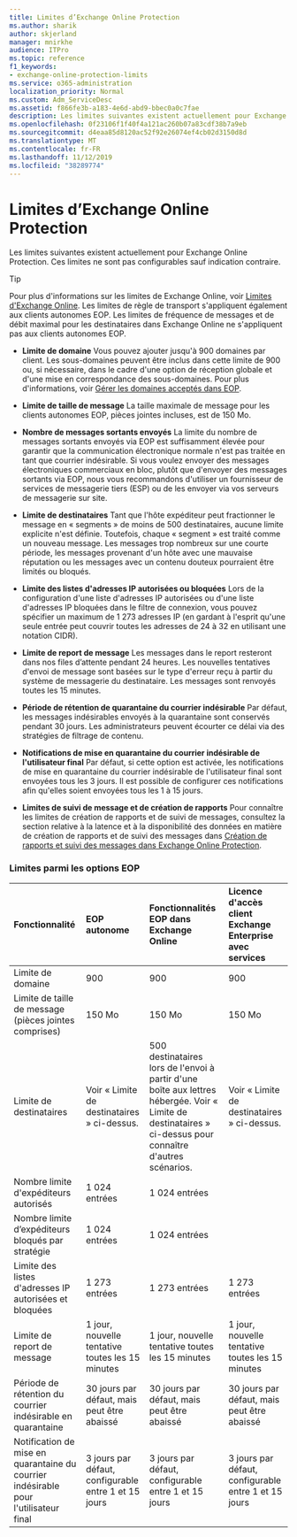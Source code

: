 ```yaml
---
title: Limites d’Exchange Online Protection
ms.author: sharik
author: skjerland
manager: mnirkhe
audience: ITPro
ms.topic: reference
f1_keywords:
- exchange-online-protection-limits
ms.service: o365-administration
localization_priority: Normal
ms.custom: Adm_ServiceDesc
ms.assetid: f866fe3b-a183-4e6d-abd9-bbec0a0c7fae
description: Les limites suivantes existent actuellement pour Exchange Online Protection. Ces limites ne sont pas configurables sauf indication contraire.
ms.openlocfilehash: 0f23106f1f40f4a121ac260b07a83cdf38b7a9eb
ms.sourcegitcommit: d4eaa85d8120ac52f92e26074ef4cb02d3150d8d
ms.translationtype: MT
ms.contentlocale: fr-FR
ms.lasthandoff: 11/12/2019
ms.locfileid: "38289774"
---
```

# <a name="exchange-online-protection-limits"></a>Limites d’Exchange Online Protection

Les limites suivantes existent actuellement pour Exchange Online Protection. Ces limites ne sont pas configurables sauf indication contraire. 
  
> [!TIP]
> Pour plus d'informations sur les limites de Exchange Online, voir [Limites d'Exchange Online](../exchange-online-service-description/exchange-online-limits.md). Les limites de règle de transport s'appliquent également aux clients autonomes EOP. Les limites de fréquence de messages et de débit maximal pour les destinataires dans Exchange Online ne s'appliquent pas aux clients autonomes EOP. 
  
- **Limite de domaine** Vous pouvez ajouter jusqu'à 900 domaines par client. Les sous-domaines peuvent être inclus dans cette limite de 900 ou, si nécessaire, dans le cadre d'une option de réception globale et d'une mise en correspondance des sous-domaines. Pour plus d'informations, voir [Gérer les domaines acceptés dans EOP](https://go.microsoft.com/fwlink/p/?LinkId=282239).
    
- **Limite de taille de message** La taille maximale de message pour les clients autonomes EOP, pièces jointes incluses, est de 150 Mo. 
    
- **Nombre de messages sortants envoyés** La limite du nombre de messages sortants envoyés via EOP est suffisamment élevée pour garantir que la communication électronique normale n'est pas traitée en tant que courrier indésirable. Si vous voulez envoyer des messages électroniques commerciaux en bloc, plutôt que d'envoyer des messages sortants via EOP, nous vous recommandons d'utiliser un fournisseur de services de messagerie tiers (ESP) ou de les envoyer via vos serveurs de messagerie sur site. 
    
- **Limite de destinataires** Tant que l'hôte expéditeur peut fractionner le message en « segments » de moins de 500 destinataires, aucune limite explicite n'est définie. Toutefois, chaque « segment » est traité comme un nouveau message. Les messages trop nombreux sur une courte période, les messages provenant d'un hôte avec une mauvaise réputation ou les messages avec un contenu douteux pourraient être limités ou bloqués. 
    
- **Limite des listes d'adresses IP autorisées ou bloquées** Lors de la configuration d'une liste d'adresses IP autorisées ou d'une liste d'adresses IP bloquées dans le filtre de connexion, vous pouvez spécifier un maximum de 1 273 adresses IP (en gardant à l'esprit qu'une seule entrée peut couvrir toutes les adresses de 24 à 32 en utilisant une notation CIDR). 
    
- **Limite de report de message** Les messages dans le report resteront dans nos files d’attente pendant 24 heures. Les nouvelles tentatives d'envoi de message sont basées sur le type d'erreur reçu à partir du système de messagerie du destinataire. Les messages sont renvoyés toutes les 15 minutes. 
    
- **Période de rétention de quarantaine du courrier indésirable** Par défaut, les messages indésirables envoyés à la quarantaine sont conservés pendant 30 jours. Les administrateurs peuvent écourter ce délai via des stratégies de filtrage de contenu. 
    
- **Notifications de mise en quarantaine du courrier indésirable de l'utilisateur final** Par défaut, si cette option est activée, les notifications de mise en quarantaine du courrier indésirable de l'utilisateur final sont envoyées tous les 3 jours. Il est possible de configurer ces notifications afin qu'elles soient envoyées tous les 1 à 15 jours. 
    
- **Limites de suivi de message et de création de rapports** Pour connaître les limites de création de rapports et de suivi de messages, consultez la section relative à la latence et à la disponibilité des données en matière de création de rapports et de suivi des messages dans [Création de rapports et suivi des messages dans Exchange Online Protection](https://go.microsoft.com/fwlink/?LinkId=394248).
    
### <a name="limits-across-eop-options"></a>Limites parmi les options EOP

|**Fonctionnalité**|****EOP autonome****|****Fonctionnalités EOP dans Exchange Online****|****Licence d'accès client Exchange Enterprise avec services****|
|:-----|:-----|:-----|:-----|
|Limite de domaine  <br/> |900  <br/> |900  <br/> |900  <br/> |
|Limite de taille de message (pièces jointes comprises)  <br/> |150 Mo  <br/> |150 Mo  <br/> |150 Mo  <br/> |
|Limite de destinataires  <br/> |Voir « Limite de destinataires » ci-dessus.  <br/> |500 destinataires lors de l'envoi à partir d'une boîte aux lettres hébergée. Voir « Limite de destinataires » ci-dessus pour connaître d'autres scénarios.  <br/> |Voir « Limite de destinataires » ci-dessus.  <br/> |
|Nombre limite d'expéditeurs autorisés  <br/> |1 024 entrées  <br/> |1 024 entrées  <br/> ||
|Nombre limite d’expéditeurs bloqués par stratégie  <br/> |1 024 entrées  <br/> |1 024 entrées  <br/> ||
|Limite des listes d'adresses IP autorisées et bloquées  <br/> |1 273 entrées  <br/> |1 273 entrées  <br/> |1 273 entrées  <br/> |
|Limite de report de message  <br/> |1 jour, nouvelle tentative toutes les 15 minutes  <br/> |1 jour, nouvelle tentative toutes les 15 minutes  <br/> |1 jour, nouvelle tentative toutes les 15 minutes  <br/> |
|Période de rétention du courrier indésirable en quarantaine  <br/> |30 jours par défaut, mais peut être abaissé  <br/> |30 jours par défaut, mais peut être abaissé  <br/> |30 jours par défaut, mais peut être abaissé  <br/> |
|Notification de mise en quarantaine du courrier indésirable pour l'utilisateur final  <br/> |3 jours par défaut, configurable entre 1 et 15 jours  <br/> |3 jours par défaut, configurable entre 1 et 15 jours  <br/> |3 jours par défaut, configurable entre 1 et 15 jours  <br/> |
   

